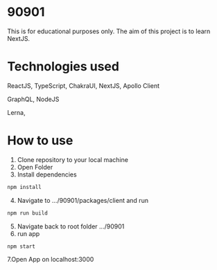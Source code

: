 # 90901

This is for educational purposes only. The aim of this project is to learn NextJS.

# Technologies used

ReactJS,
TypeScript,
ChakraUI,
NextJS,
Apollo Client

GraphQL,
NodeJS

Lerna,

# How to use

 1. Clone repository to your local machine
 2. Open Folder
 3. Install dependencies
 ```bash
 npm install
 ```
 4. Navigate to .../90901/packages/client and run
 ```bash
 npm run build
 ```
 5. Navigate back to root folder .../90901
 6. run app
 ```bash
 npm start
 ```
 7.Open App on localhost:3000




